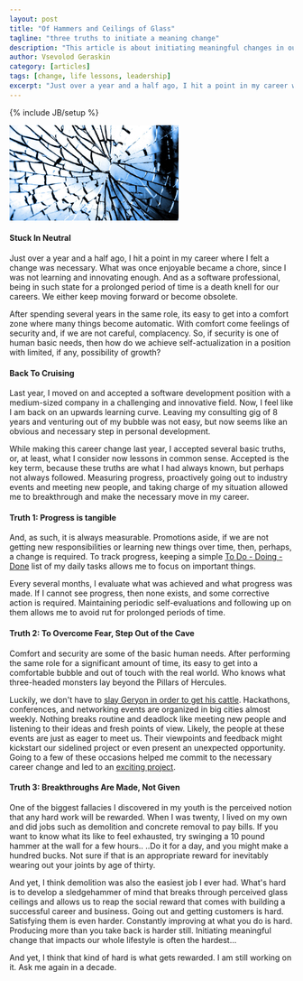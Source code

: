 ```yaml
---
layout: post
title: "Of Hammers and Ceilings of Glass"
tagline: "three truths to initiate a meaning change"
description: "This article is about initiating meaningful changes in our lives, and the helpful steps we could take, such as measuring progress, stepping out of comfort zone, and making our own luck."
author: Vsevolod Geraskin
category: [articles]
tags: [change, life lessons, leadership]
excerpt: "Just over a year and a half ago, I hit a point in my career where I felt a change was necessary.  What was once enjoyable became a chore, since I was not learning and innovating enough.  And as a software professional, being in such state for a prolonged period of time is a death knell for our careers.  We either keep moving forward or become obsolete."
---
```

{% include JB/setup %}

<img class="float-left" width="300pt" src="/assets/post_images/glass1.jpg" alt="Broken Glass" />

#### Stuck In Neutral
Just over a year and a half ago, I hit a point in my career where I felt a change was necessary.  What was once enjoyable became a chore, since I was not learning and innovating enough.  And as a software professional, being in such state for a prolonged period of time is a death knell for our careers.  We either keep moving forward or become obsolete.

After spending several years in the same role, its easy to get into a comfort zone where many things become automatic.  With comfort come feelings of security and, if we are not careful, complacency.  So, if security is one of human basic needs, then how do we achieve self-actualization in a position with limited, if any, possibility of growth?

#### Back To Cruising
Last year, I moved on and accepted a software development position with a medium-sized company in a challenging and innovative field.  Now, I feel like I am back on an upwards learning curve.  Leaving my consulting gig of 8 years and venturing out of my bubble was not easy, but now seems like an obvious and necessary step in personal development.  

While making this career change last year, I accepted several basic truths, or, at least, what I consider now lessons in common sense.  Accepted is the key term, because these truths are what I had always known, but perhaps not always followed.  Measuring progress, proactively going out to industry events and meeting new people, and taking charge of my situation allowed me to breakthrough and make the necessary move in my career.

#### Truth 1: Progress is tangible
And, as such, it is always measurable.  Promotions aside, if we are not getting new responsibilities or learning new things over time, then, perhaps, a change is required.  To track progress, keeping a simple [To Do - Doing - Done](https://trello.com/) list of my daily tasks allows me to focus on important things.

Every several months, I evaluate what was achieved and what progress was made.  If I cannot see progress, then none exists, and some corrective action is required.  Maintaining periodic self-evaluations and following up on them allows me to avoid rut for prolonged periods of time.

#### Truth 2: To Overcome Fear, Step Out of the Cave
Comfort and security are some of the basic human needs.  After performing the same role for a significant amount of time, its easy to get into a comfortable bubble and out of touch with the real world.  Who knows what three-headed monsters lay beyond the Pillars of Hercules.

Luckily, we don't have to [slay Geryon in order to get his cattle](http://www.perseus.tufts.edu/Herakles/cattle.html).  Hackathons, conferences, and networking events are organized in big cities almost weekly.  Nothing breaks routine and deadlock like meeting new people and listening to their ideas and fresh points of view.  Likely, the people at these events are just as eager to meet us.  Their viewpoints and feedback might kickstart our sidelined project or even present an unexpected opportunity.  Going to a few of these occasions helped me commit to the necessary career change and led to an [exciting project](https://play.google.com/store/apps/details?id=com.thrivepregnancy&hl=en).

#### Truth 3: Breakthroughs Are Made, Not Given

One of the biggest fallacies I discovered in my youth is the perceived notion that any hard work will be rewarded.  When I was twenty, I lived on my own and did jobs such as demolition and concrete removal to pay bills.  If you want to know what its like to feel exhausted, try swinging a 10 pound hammer at the wall for a few hours..  ..Do it for a day, and you might make a hundred bucks.  Not sure if that is an appropriate reward for inevitably wearing out your joints by age of thirty.

And yet, I think demolition was also the easiest job I ever had.  What's hard is to develop a sledgehammer of mind that breaks through perceived glass ceilings and allows us to reap the social reward that comes with building a successful career and business.  Going out and getting customers is hard.  Satisfying them is even harder.  Constantly improving at what you do is hard.  Producing more than you take back is harder still.  Initiating meaningful change that impacts our whole lifestyle is often the hardest... 

And yet, I think that kind of hard is what gets rewarded.  I am still working on it.  Ask me again in a decade.


